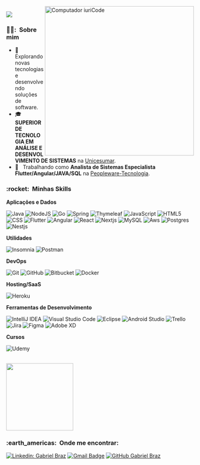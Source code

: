 <img src="https://raw.githubusercontent.com/MicaelliMedeiros/micaellimedeiros/master/image/computer-illustration.png" min-width="400px" max-width="400px" width="400px" align="right" alt="Computador iuriCode">

![](https://komarev.com/ghpvc/?username=gbrazdev&color=006bed)

<h3> 🏋️‍♂️: &nbsp;Sobre mim </h3>

- 🤔 &nbsp; Explorando novas tecnologias e desenvolvendo soluções de software.
- 🎓 &nbsp; **SUPERIOR DE TECNOLOGIA EM ANÁLISE E DESENVOLVIMENTO DE SISTEMAS** na <a href="https://www.unicesumar.edu.br/home/">Unicesumar</a>.
- 💼 &nbsp; Trabalhando como **Analista de Sistemas Especialista Flutter/Angular/JAVA/SQL** na <a href="https://www.ppware2.com.br">Peopleware-Tecnologia</a>.


<h3> :rocket: &nbsp;Minhas Skills </h3>

**Aplicações e Dados**
  
  ![Java](https://img.shields.io/badge/Java-333333?style=flat&logo=openjdk)
  ![NodeJS](https://img.shields.io/badge/node.js-333333?style=flat&logo=node.js)
  ![Go](https://img.shields.io/badge/go-333333?style=flat&logo=go)
  ![Spring](https://img.shields.io/badge/spring-333333??style=flat&logo=spring)
  ![Thymeleaf](https://img.shields.io/badge/Thymeleaf-333333??style=flat&logo=Thymeleaf)
  ![JavaScript](https://img.shields.io/badge/-JavaScript-333333?style=flat&logo=javascript)
  ![HTML5](https://img.shields.io/badge/-HTML5-333333?style=flat&logo=HTML5)
  ![CSS](https://img.shields.io/badge/-CSS-333333?style=flat&logo=CSS3&logoColor=1572B6)
  ![Flutter](https://img.shields.io/badge/-Flutter-333333?style=flat&logo=Flutter)
  ![Angular](https://img.shields.io/badge/Angular-333333?style=flat&logo=angular&logoColor=white)
  ![React](https://img.shields.io/badge/-React-333333?style=flat&logo=react)
  ![Nextjs](https://img.shields.io/badge/-next.js-333333??style=flat&logo=next.js)
  ![MySQL](https://img.shields.io/badge/-MySQL-333333?style=flat&logo=mysql)
  ![Aws](https://img.shields.io/badge/Amazon_AWS-333333?style=flat&logo=amazon-aws&logoColor=white)
  ![Postgres](https://img.shields.io/badge/postgres-333333??style=flat&logo=postgresql)
  ![Nestjs](https://img.shields.io/badge/-NestJs-333333??style=flat&logo=NestJs)


**Utilidades**

  ![Insomnia](https://img.shields.io/badge/-Insomnia-333333?style=flat&logo=insomnia)
  ![Postman](https://img.shields.io/badge/-Postman-333333?style=flat&logo=postman)

**DevOps**

  ![Git](https://img.shields.io/badge/-Git-333333?style=flat&logo=git)
  ![GitHub](https://img.shields.io/badge/-GitHub-333333?style=flat&logo=github)
  ![Bitbucket](https://img.shields.io/badge/-Bitbucket-333333?style=flat&logo=bitbucket)
  ![Docker](https://img.shields.io/badge/-Docker-333333?style=flat&logo=docker)
 

  **Hosting/SaaS**

   ![Heroku](https://img.shields.io/badge/heroku-333333??style=flat&logo=heroku)

**Ferramentas de Desenvolvimento**

  ![IntelliJ IDEA](https://img.shields.io/badge/IntelliJIDEA-333333??style=flat&logo=intellij-idea)
  ![Visual Studio Code](https://img.shields.io/badge/-Visual%20Studio%20Code-333333?style=flat&logo=visual-studio-code&logoColor=007ACC)
  ![Eclipse](https://img.shields.io/badge/-Eclipse-333333?style=flat&logo=eclipse-ide&logoColor=2C2255)
  ![Android Studio](https://img.shields.io/badge/Android%20Studio-333333??style=flat&logo=android-studio)
  ![Trello](https://img.shields.io/badge/-Trello-333333?style=flat&logo=trello&logoColor=007ACC)
  ![Jira](https://img.shields.io/badge/-Jira-333333?style=flat&logo=jira&logoColor=007ACC)
  ![Figma](https://img.shields.io/badge/-Figma-333333?style=flat&logo=figma&logoColor=007ACC)
  ![Adobe XD](https://img.shields.io/badge/-Adobe%20XD-333333?style=flat&logo=adobe-xd&logoColor=007ACC)

  **Cursos**
  
  ![Udemy](https://img.shields.io/badge/Udemy-333333??style=flat&logo=Udemy)

<br/>

<a href="https://github.com/gbrazdev">
  <img height="180em" src="https://github-readme-stats.vercel.app/api?username=gbrazdev&theme=dracula&show_icons=true" />
</a>

<br/>

<h3> :earth_americas: &nbsp;Onde me encontrar: </h3> 

[![Linkedin: Gabriel Braz](https://img.shields.io/badge/-Linkedin-blue?style=flat-square&logo=Linkedin&logoColor=white&link=https://www.linkedin.com/in/gabriel-braz-649a1325/)](https://www.linkedin.com/in/gabriel-braz-649a1325/)
[![Gmail Badge](https://img.shields.io/badge/-gmail.com-006bed?style=flat-square&logo=Gmail&logoColor=white&link=mailto:gabrielbrazdev@gmail.com)](mailto:gabrielbrazdev@gmail.com)
[![GitHub Gabriel Braz]( https://img.shields.io/github/followers/VanessaSwerts?label=follow&style=social)](https://github.com/gbrazdev)
